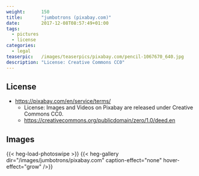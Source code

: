 ```yaml
---
weight:      150
title:       "jumbotrons (pixabay.com)"
date:        2017-12-08T08:57:49+01:00
tags:
  - pictures
  - license
categories:
  - legal
teaserpic:   /images/teaserpics/pixabay.com/pencil-1067670_640.jpg
description: "License: Creative Commons CC0"
---
```



## License
* https://pixabay.com/en/service/terms/
  * License: Images and Videos on Pixabay are released under Creative Commons CC0.
  * https://creativecommons.org/publicdomain/zero/1.0/deed.en

## Images
{{< heg-load-photoswipe >}}
{{< heg-gallery dir="/images/jumbotrons/pixabay.com" caption-effect="none" hover-effect="grow" />}} 
